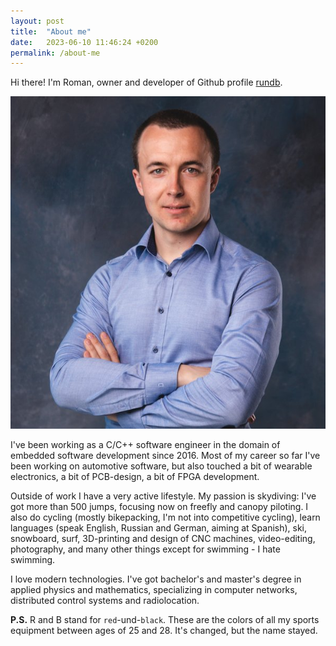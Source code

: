 ```yaml
---
layout: post
title:  "About me"
date:   2023-06-10 11:46:24 +0200
permalink: /about-me
---
```


Hi there! I'm Roman, owner and developer of Github profile [rundb](https://github.com/rundb). 

![This is me]( assets/images/profile.jpg ) 

I've been working as a C/C++ software engineer in the domain of embedded software development since 2016. Most of my career so far I've been working on automotive software,
but also touched a bit of wearable electronics, a bit of PCB-design, a bit of FPGA development.

Outside of work I have a very active lifestyle. My passion is skydiving: I've got more than 500 jumps, focusing now on freefly and canopy piloting. I also do cycling (mostly
bikepacking, I'm not into competitive cycling), learn languages (speak English, Russian and German, aiming at Spanish), ski, snowboard, surf, 3D-printing and design of CNC machines,
video-editing, photography, and many other things except for swimming - I hate swimming.

I love modern technologies. I've got bachelor's and master's degree in applied physics and mathematics, specializing in computer networks, distributed control systems and radiolocation.

**P.S.** R and B stand for `red`-und-`black`. These are the colors of all my sports equipment between ages of 25 and 28. It's changed, but the name stayed.
